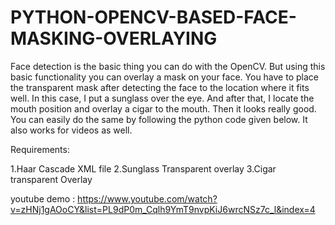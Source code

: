 # PYTHON-OPENCV-BASED-FACE-MASKING-OVERLAYING
Face detection is the basic thing you can do with the OpenCV. But using this basic functionality you can overlay a mask on your face. You have to place the transparent mask after detecting the face to the location where it fits well. In this case, I put a sunglass over the eye. And after that, I locate the mouth position and overlay a cigar to the mouth. Then it looks really good. You can easily do the same by following the python code given below. It also works for videos as well.


Requirements:

1.Haar Cascade XML file
2.Sunglass Transparent overlay
3.Cigar transparent Overlay



youtube demo  :  https://www.youtube.com/watch?v=zHNj1gAOoCY&list=PL9dP0m_Cqlh9YmT9nvpKiJ6wrcNSz7c_l&index=4
